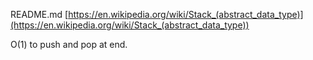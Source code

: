 README.md
[https://en.wikipedia.org/wiki/Stack_(abstract_data_type)](https://en.wikipedia.org/wiki/Stack_(abstract_data_type))

O(1) to push and pop at end.

